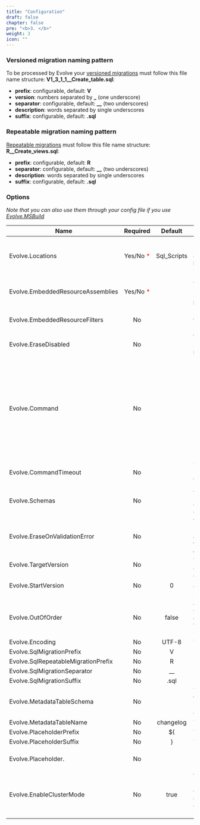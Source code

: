 ```yaml
---
title: "Configuration"
draft: false
chapter: false
pre: "<b>3. </b>"
weight: 3
icon: ""
---
```


### Versioned migration naming pattern

To be processed by Evolve your [versioned migrations](/concepts/#versioned-migration) must follow this file name structure: **V1_3_1_1__Create_table.sql**:

- **prefix**: configurable, default: **V**
- **version**: numbers separated by **_** (one underscore)
- **separator**: configurable, default: **__** (two underscores)
- **description**: words separated by single underscores
- **suffix**: configurable, default: **.sql** 

### Repeatable migration naming pattern

[Repeatable migrations](/concepts/#repeatable-migration) must follow this file name structure: **R__Create_views.sql**:

- **prefix**: configurable, default: **R**
- **separator**: configurable, default: **__** (two underscores)
- **description**: words separated by single underscores
- **suffix**: configurable, default: **.sql** 

### Options

_Note that you can also use them through your config file if you use [Evolve.MSBuild](/msbuild)_

| Name | Required | Default | Description |
|-------------------------------|:--------:|:-----------:|-------------------------------------------------------------------|
| Evolve.Locations | Yes/No <span style=color:red>*</span> | Sql_Scripts | Paths (separated by semicolon) to scan recursively for migrations. <span style=color:red>*</span>Mandatory only if **Evolve.EmbeddedResourceAssemblies** is empty. |
| Evolve.EmbeddedResourceAssemblies | Yes/No <span style=color:red>*</span> | | Assemblies (separated by semicolon) to scan to load embedded migration scripts. <span style=color:red>*</span>Mandatory only if **Evolve.Locations** is empty. |
| Evolve.EmbeddedResourceFilters | No | | Excludes embedded migration scripts that do not start with one of these filters (separated by semicolon). |
| Evolve.EraseDisabled | No |  | When true, ensures that Evolve will never erase schemas. **Highly recommended in production.** |
| Evolve.Command | No | | <ul><li>**migrate**: applies the migrations</li><li>**erase**: erases the database schema(s) if Evolve has created it or has found it empty</li><li>**repair**: corrects checksums of already applied migrations, with the ones from actual migration scripts</li><li>**info**: displays the details and status information about all the migrations (<i class="fa fa-info-circle"></i> _since Evolve 2.3.0_)</li></br><li>**when empty Evolve does nothing.**</li></ul> |
| Evolve.CommandTimeout | No |  | The time in seconds to wait for the migration to execute before terminating the command and generating an error. |
| Evolve.Schemas | No |  | A semicolon separated list of schema managed by Evolve.  If empty, the default schema for the datasource connection is used. |
| Evolve.EraseOnValidationError | No |  | When true, if validation phase fails, Evolve will erase the database schemas and will re-execute migration scripts from scratch. **Intended to be used in development only.** |
| Evolve.TargetVersion | No |  | Target version to reach. If empty it evolves all the way up. |
| Evolve.StartVersion | No | 0 | Version used as starting point for already existing databases. If empty, start version = 0. |
| Evolve.OutOfOrder | No | false | Allows migrations to be run "out of order". If you already have versions 1 and 3 applied, and now a version 2 is found, it will be applied too instead of being ignored. |
| Evolve.Encoding | No | UTF-8 | The encoding of SQL migration files. |
| Evolve.SqlMigrationPrefix | No | V | Migration file name prefix. |
| Evolve.SqlRepeatableMigrationPrefix | No | R | Repeatable migration file name prefix. |
| Evolve.SqlMigrationSeparator | No | __ | Migration file name separator. |
| Evolve.SqlMigrationSuffix | No | .sql | Migration file name suffix. |
| Evolve.MetadataTableSchema | No |  | The schema containing the metadata table. If empty, the first schema defined in Schemas or the one of the datasource connection. |
| Evolve.MetadataTableName | No | changelog | The metadata table name. |
| Evolve.PlaceholderPrefix | No | ${ | The prefix of the placeholders. |
| Evolve.PlaceholderSuffix | No | } | The suffix of the placeholders. |
| Evolve.Placeholder. | No |  | Placeholders are strings prefixed by: "Evolve.Placeholder." to replace in sql migrations. |
| Evolve.EnableClusterMode  | No | true | When true, Evolve will use a session level lock to coordinate the migrations on multiple nodes. This prevents two distinct Evolve executions from executing an Evolve command on the same database at the same time. |

